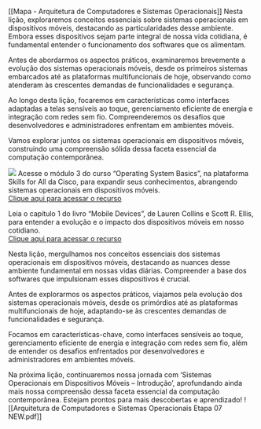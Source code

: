 
[[Mapa - Arquitetura de Computadores e Sistemas Operacionais]]
Nesta lição, exploraremos conceitos essenciais sobre sistemas operacionais em dispositivos móveis, destacando as particularidades desse ambiente. Embora esses dispositivos sejam parte integral de nossa vida cotidiana, é fundamental entender o funcionamento dos softwares que os alimentam.  
  
Antes de abordarmos os aspectos práticos, examinaremos brevemente a evolução dos sistemas operacionais móveis, desde os primeiros sistemas embarcados até as plataformas multifuncionais de hoje, observando como atenderam às crescentes demandas de funcionalidades e segurança.  
  
Ao longo desta lição, focaremos em características como interfaces adaptadas a telas sensíveis ao toque, gerenciamento eficiente de energia e integração com redes sem fio. Compreenderemos os desafios que desenvolvedores e administradores enfrentam em ambientes móveis.  
  
Vamos explorar juntos os sistemas operacionais em dispositivos móveis, construindo uma compreensão sólida dessa faceta essencial da computação contemporânea.

![](https://infnet.online/courses/arquitetura-de-computadores-e-sistemas-operacionais/lessons/dispositivos-moveis/)
Acesse o módulo 3 do curso “Operating System Basics”, na plataforma Skills for All da Cisco, para expandir seus conhecimentos, abrangendo sistemas operacionais em dispositivos móveis.  
[Clique aqui para acessar o recurso](https://infnet.online/courses/arquitetura-de-computadores-e-sistemas-operacionais/lessons/dispositivos-moveis/)

Leia o capítulo 1 do livro “Mobile Devices”, de Lauren Collins e Scott R. Ellis, para entender a evolução e o impacto dos dispositivos móveis em nosso cotidiano.  
[Clique aqui para acessar o recurso](https://learning.oreilly.com/library/view/mobile-devices/9781466594166/chapter-12.html)

Nesta lição, mergulhamos nos conceitos essenciais dos sistemas operacionais em dispositivos móveis, destacando as nuances desse ambiente fundamental em nossas vidas diárias. Compreender a base dos softwares que impulsionam esses dispositivos é crucial.

Antes de explorarmos os aspectos práticos, viajamos pela evolução dos sistemas operacionais móveis, desde os primórdios até as plataformas multifuncionais de hoje, adaptando-se às crescentes demandas de funcionalidades e segurança.

Focamos em características-chave, como interfaces sensíveis ao toque, gerenciamento eficiente de energia e integração com redes sem fio, além de entender os desafios enfrentados por desenvolvedores e administradores em ambientes móveis.

Na próxima lição, continuaremos nossa jornada com ‘Sistemas Operacionais em Dispositivos Móveis – Introdução’, aprofundando ainda mais nossa compreensão dessa faceta essencial da computação contemporânea. Estejam prontos para mais descobertas e aprendizado!
![[Arquitetura de Computadores e Sistemas Operacionais Etapa 07 NEW.pdf]]